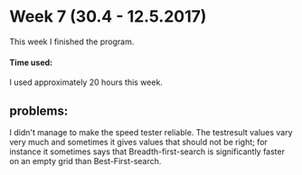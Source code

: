 # Week 7 (30.4 - 12.5.2017)
This week I finished the program.
#### Time used:
I used approximately 20 hours this week.
## problems:
I didn't manage to make the speed tester reliable. The testresult values vary very much and sometimes it gives values that should not be right; for instance it sometimes says that Breadth-first-search is significantly faster on an empty grid than Best-First-search.

